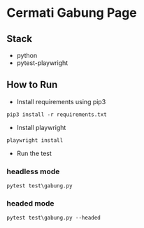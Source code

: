 # Cermati Gabung Page

## Stack
- python
- pytest-playwright


## How to Run 
- Install requirements using pip3
```
pip3 install -r requirements.txt
```

- Install playwright 
```
playwright install
```

- Run the test 
### headless mode
```
pytest test\gabung.py
```

### headed mode
```
pytest test\gabung.py --headed
```